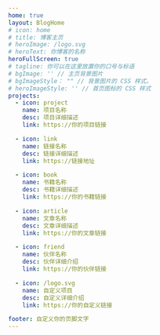 ```yaml
---
home: true
layout: BlogHome
# icon: home
# title: 博客主页
# heroImage: /logo.svg
# heroText: 你博客的名称
heroFullScreen: true
# tagline: 你可以在这里放置你的口号与标语
# bgImage: '' // 主页背景图片
# bgImageStyle： "" // 背景图片的 CSS 样式。
# heroImageStyle: '' // 首页图标的 CSS 样式
projects:
  - icon: project
    name: 项目名称
    desc: 项目详细描述
    link: https://你的项目链接

  - icon: link
    name: 链接名称
    desc: 链接详细描述
    link: https://链接地址

  - icon: book
    name: 书籍名称
    desc: 书籍详细描述
    link: https://你的书籍链接

  - icon: article
    name: 文章名称
    desc: 文章详细描述
    link: https://你的文章链接

  - icon: friend
    name: 伙伴名称
    desc: 伙伴详细介绍
    link: https://你的伙伴链接

  - icon: /logo.svg
    name: 自定义项目
    desc: 自定义详细介绍
    link: https://你的自定义链接

footer: 自定义你的页脚文字
---
```

